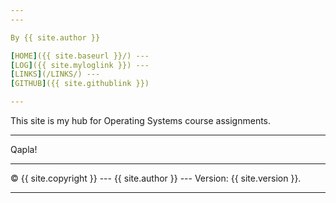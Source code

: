 ```yaml
---
---

By {{ site.author }}

[HOME]({{ site.baseurl }}/) ---
[LOG]({{ site.myloglink }}) ---
[LINKS](/LINKS/) ---
[GITHUB]({{ site.githublink }})

---
```


This site is my hub for Operating Systems course assignments.

---

Qapla!

---

&copy; {{ site.copyright }} --- {{ site.author }} --- Version: {{ site.version }}.

---
